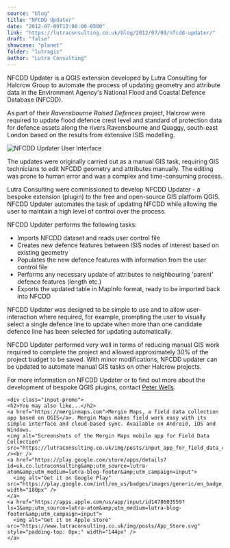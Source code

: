 ```yaml
---
source: "blog"
title: "NFCDD Updater"
date: "2012-07-09T13:00:00-0500"
link: "https://lutraconsulting.co.uk/blog/2012/07/09/nfcdd-updater/"
draft: "false"
showcase: "planet"
folder: "lutragis"
author: "Lutra Consulting"
---
```


<p>NFCDD Updater is a QGIS extension developed by Lutra Consulting for Halcrow Group to automate the process of updating geometry and attribute data in the Environment Agency's National Flood and Coastal Defence Database (NFCDD).</p>

<!-- more -->

<p>As part of their <em>Ravensbourne Raised Defences</em> project, Halcrow were required to update flood defence crest level and standard of protection data for defence assets along the rivers Ravensbourne and Quaggy, south-east London based on the results from extensive ISIS modelling.</p>

<p><img alt="NFCDD Updater User Interface" src="https://www.lutraconsulting.co.uk/img/posts/nfcdd-updater-ui.png" /></p>
<p>The updates were originally carried out as a manual GIS task, requiring GIS technicians to edit NFCDD geometry and attributes manually.  The editing was prone to human error and was a complex and time-consuming process.</p>
<p>Lutra Consulting were commissioned to develop NFCDD Updater - a bespoke extension (plugin) to the free and open-source GIS platform QGIS.  NFCDD Updater automates the task of updating NFCDD while allowing the user to maintain a high level of control over the process.</p>

<p>NFCDD Updater performs the following tasks:</p>
<ul>
    <li>Imports NFCDD dataset and reads user control file</li>
    <li>Creates new defence features between ISIS nodes of interest based on existing geometry</li>
    <li>Populates the new defence features with information from the user control file</li>
    <li>Performs any necessary update of attributes to neighbouring 'parent' defence features (length etc.)</li>
    <li>Exports the updated table in MapInfo format, ready to be imported back into NFCDD</li>
</ul>

<p>NFCDD Updater was designed to be simple to use and to allow user-interaction where required, for example, prompting the user to visually select a single defence line to update when more than one candidate defence line has been selected for updating automatically.</p>

<p>NFCDD Updater performed very well in terms of reducing manual GIS work required to complete the project and allowed approximately 30% of the project budget to be saved.  With minor modifications, NFCDD updater can be updated to automate manual GIS tasks on other Halcrow projects.</p>

<p>For more information on NFCDD Updater or to find out more about the development of bespoke QGIS plugins, contact <a href="mailto:peter.wells.lutraconsulting.co.uk">Peter Wells</a>.</p>

    <div class="input-promo">
    <h2>You may also like...</h2>
    <a href="https://merginmaps.com">Mergin Maps, a field data collection app based on QGIS</a>. Mergin Maps makes field work easy with its simple interface and cloud-based sync. Available on Android, iOS and Windows.
    <img alt="Screenshots of the Mergin Maps mobile app for Field Data Collection" src="https://lutraconsulting.co.uk/img/posts/input_app_for_field_data_collection.jpg" /><br />
    <a href="https://play.google.com/store/apps/details?id=uk.co.lutraconsulting&amp;utm_source=lutra-atom&amp;utm_medium=lutra-blog-footer&amp;utm_campaign=input">
      <img alt="Get it on Google Play" src="https://play.google.com/intl/en_us/badges/images/generic/en_badge_web_generic.png" width="180px" />
    </a>
    <a href="https://apps.apple.com/us/app/input/id1478603559?ls=1&amp;utm_source=lutra-atom&amp;utm_medium=lutra-blog-footer&amp;utm_campaign=input">
      <img alt="Get it on Apple store" src="https://www.lutraconsulting.co.uk/img/posts/App_Store.svg" style="padding-top: 0px;" width="144px" />
    </a>
  </div>
